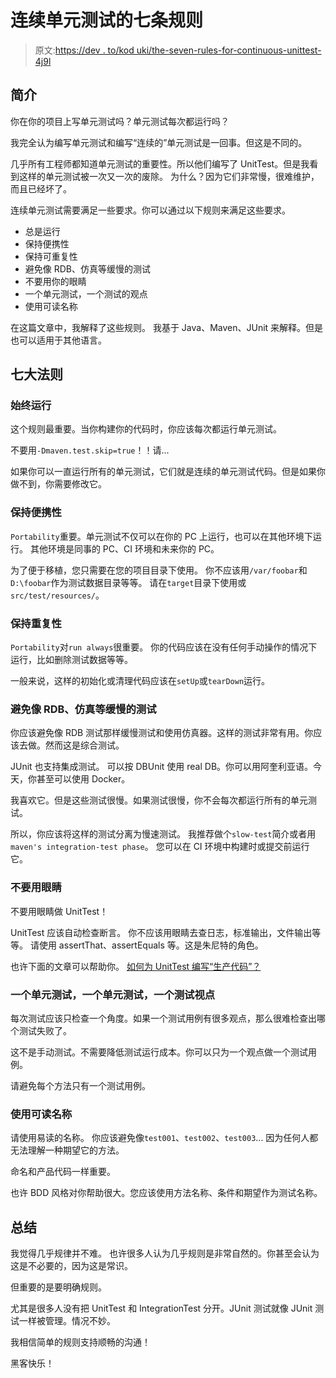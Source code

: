 # 连续单元测试的七条规则

> 原文:[https://dev . to/kod uki/the-seven-rules-for-continuous-unittest-4j9l](https://dev.to/koduki/the-seven-rules-for-continuous-unittest-4j9l)

## 简介

你在你的项目上写单元测试吗？单元测试每次都运行吗？

我完全认为编写单元测试和编写“连续的”单元测试是一回事。但这是不同的。

几乎所有工程师都知道单元测试的重要性。所以他们编写了 UnitTest。但是我看到这样的单元测试被一次又一次的废除。
为什么？因为它们非常慢，很难维护，而且已经坏了。

连续单元测试需要满足一些要求。你可以通过以下规则来满足这些要求。

*   总是运行
*   保持便携性
*   保持可重复性
*   避免像 RDB、仿真等缓慢的测试
*   不要用你的眼睛
*   一个单元测试，一个测试的观点
*   使用可读名称

在这篇文章中，我解释了这些规则。
我基于 Java、Maven、JUnit 来解释。但是也可以适用于其他语言。

## 七大法则

### 始终运行

这个规则最重要。当你构建你的代码时，你应该每次都运行单元测试。

不要用`-Dmaven.test.skip=true`！！请...

如果你可以一直运行所有的单元测试，它们就是连续的单元测试代码。但是如果你做不到，你需要修改它。

### 保持便携性

`Portability`重要。单元测试不仅可以在你的 PC 上运行，也可以在其他环境下运行。
其他环境是同事的 PC、CI 环境和未来你的 PC。

为了便于移植，您只需要在您的项目目录下使用。
你不应该用`/var/foobar`和`D:\foobar`作为测试数据目录等等。
请在`target`目录下使用或`src/test/resources/`。

### 保持重复性

`Portability`对`run always`很重要。
你的代码应该在没有任何手动操作的情况下运行，比如删除测试数据等等。

一般来说，这样的初始化或清理代码应该在`setUp`或`tearDown`运行。

### 避免像 RDB、仿真等缓慢的测试

你应该避免像 RDB 测试那样缓慢测试和使用仿真器。这样的测试非常有用。你应该去做。然而这是综合测试。

JUnit 也支持集成测试。
可以按 DBUnit 使用 real DB。你可以用阿奎利亚语。今天，你甚至可以使用 Docker。

我喜欢它。但是这些测试很慢。如果测试很慢，你不会每次都运行所有的单元测试。

所以，你应该将这样的测试分离为慢速测试。
我推荐做个`slow-test`简介或者用`maven's integration-test phase`。
您可以在 CI 环境中构建时或提交前运行它。

### 不要用眼睛

不要用眼睛做 UnitTest！

UnitTest 应该自动检查断言。
你不应该用眼睛去查日志，标准输出，文件输出等等。
请使用 assertThat、assertEquals 等。这是朱尼特的角色。

也许下面的文章可以帮助你。
[如何为 UnitTest 编写“生产代码”？](https://dev.to/koduki/how-do-you-write-production-code-for-unittest-5f30)

### 一个单元测试，一个单元测试，一个测试视点

每次测试应该只检查一个角度。如果一个测试用例有很多观点，那么很难检查出哪个测试失败了。

这不是手动测试。不需要降低测试运行成本。你可以只为一个观点做一个测试用例。

请避免每个方法只有一个测试用例。

### 使用可读名称

请使用易读的名称。
你应该避免像`test001`、`test002`、`test003`...
因为任何人都无法理解一种期望它的方法。

命名和产品代码一样重要。

也许 BDD 风格对你帮助很大。您应该使用方法名称、条件和期望作为测试名称。

## 总结

我觉得几乎规律并不难。
也许很多人认为几乎规则是非常自然的。你甚至会认为这是不必要的，因为这是常识。

但重要的是要明确规则。

尤其是很多人没有把 UnitTest 和 IntegrationTest 分开。JUnit 测试就像 JUnit 测试一样被管理。情况不妙。

我相信简单的规则支持顺畅的沟通！

黑客快乐！